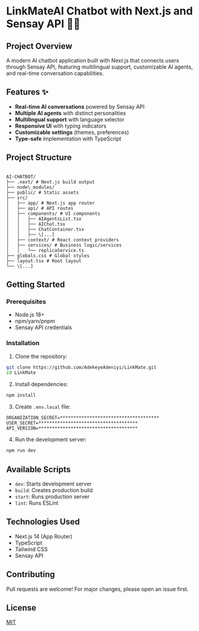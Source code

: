 # LinkMateAI Chatbot with Next.js and Sensay API 🤖💬

## Project Overview

A modern AI chatbot application built with Next.js that connects users through Sensay API, featuring multilingual support, customizable AI agents, and real-time conversation capabilities.

## Features ✨

- **Real-time AI conversations** powered by Sensay API
- **Multiple AI agents** with distinct personalities
- **Multilingual support** with language selector
- **Responsive UI** with typing indicators
- **Customizable settings** (themes, preferences)
- **Type-safe** implementation with TypeScript

## Project Structure

```

AI-CHATBOT/
├── .next/ # Next.js build output
├── node\_modules/
├── public/ # Static assets
├── src/
│   ├── app/ # Next.js app router
│   ├── api/ # API routes
│   ├── components/ # UI components
│   │   ├── AIAgentsList.tsx
│   │   ├── AIChat.tsx
│   │   ├── ChatContainer.tsx
│   │   ├── \[...]
│   ├── context/ # React context providers
│   ├── services/ # Business logic/services
│   │   └── replicaService.ts
├── globals.css # Global styles
├── layout.tsx # Root layout
└── \[...]

```

## Getting Started

### Prerequisites

- Node.js 18+
- npm/yarn/pnpm
- Sensay API credentials

### Installation

1. Clone the repository:

```bash
git clone https://github.com/AdekeyeAdeniyi/LinkMate.git
cd LinkMate
```

2. Install dependencies:

```bash
npm install
```

3. Create `.env.local` file:

```env
ORGANIZATION_SECRET=*************************************
USER_SECRET=*************************************
API_VERSION=*************************************
```

4. Run the development server:

```bash
npm run dev
```

## Available Scripts

- `dev`: Starts development server
- `build`: Creates production build
- `start`: Runs production server
- `lint`: Runs ESLint

## Technologies Used

- Next.js 14 (App Router)
- TypeScript
- Tailwind CSS
- Sensay API

## Contributing

Pull requests are welcome! For major changes, please open an issue first.

## License

[MIT](LICENSE)
